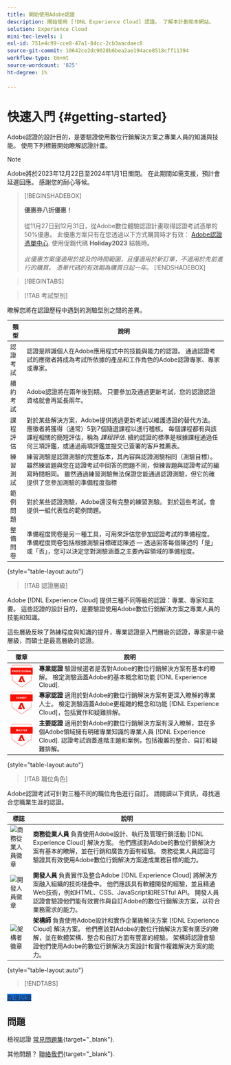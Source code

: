 ```yaml
---
title: 開始使用Adobe認證
description: 開始使用 [!DNL Experience Cloud] 認證。 了解本計劃和本網站。
solution: Experience Cloud
mini-toc-levels: 1
exl-id: 751e4c99-cce8-47a1-84cc-2cb3aacdaec8
source-git-commit: 10642ce2dc9028b6bea2ae194ace8518cff11394
workflow-type: tm+mt
source-wordcount: '825'
ht-degree: 1%

---
```


# 快速入門 {#getting-started}

Adobe認證的設計目的，是要驗證使用數位行銷解決方案之專業人員的知識與技能。 使用下列標籤開始瞭解認證計畫。

>[!NOTE]
>
>Adobe將於2023年12月22日至2024年1月1日關閉。 在此期間如需支援，預計會延遲回應。 感謝您的耐心等候。

>[!BEGINSHADEBOX]
>
>**優惠券八折優惠！** <br><br> 從11月27日到12月31日，從Adobe數位體驗認證計畫取得認證考試憑單的50%優惠。 此優惠方案只有在您透過以下方式購買時才有效： [Adobe認證憑單中心](https://market.xvoucher.com/adobe). 使用促銷代碼 **Holiday2023** 結帳時。 <br><br> <i>此優惠方案僅適用於提及的時間範圍，且僅適用於新訂單，不適用於先前進行的購買。 憑單代碼的有效期為購買日起一年。</i>
>[!ENDSHADEBOX]

>[!BEGINTABS]

>[!TAB 考試型別]

瞭解您將在認證歷程中遇到的測驗型別之間的差異。

| 類型 | 說明 |
| ------- | ------- |
| 認證考試 | 認證是辨識個人在Adobe應用程式中的技能與能力的認證。 通過認證考試的應徵者將成為考試所依據的產品和工作角色的Adobe認證專家、專家或專家。 |
| 續約考試 | Adobe認證將在兩年後到期。 只要參加及通過更新考試，您的認證認證資格就會再延長兩年。 |
| 課程評估 | 對於某些解決方案，Adobe提供透過更新考試以維護憑證的替代方法。 應徵者將獲得（通常）5到7個隨選課程以進行稽核。 每個課程都有與該課程相關的簡短評估，稱為 _課程評估_. 續約認證的標準是根據課程通過任何三項評鑑，或通過兩項評鑑並提交已簽署的客戶推薦表。 |
| 練習測試 | 練習測驗是認證測驗的完整版本，其內容與認證測驗相同（測驗目標）。 雖然練習題與您在認證考試中回答的問題不同，但練習題與認證考試的編寫時間相同。 雖然通過練習測驗無法保證您能通過認證測驗，但它的確提供了您參加測驗的準備程度指標 |
| 範例問題 | 對於某些認證測驗，Adobe還沒有完整的練習測驗。 對於這些考試，會提供一組代表性的範例問題。 |
| 整備問卷 | 準備程度問卷是另一種工具，可用來評估您參加認證考試的準備程度。 準備程度問卷包括根據測驗目標確認陳述 — 透過回答每個陳述的「是」或「否」，您可以決定您對測驗涵蓋之主要內容領域的準備程度。 |

{style="table-layout:auto"}

>[!TAB 認證層級]

Adobe [!DNL Experience Cloud] 提供三種不同等級的認證：專業、專家和主要。 這些認證的設計目的，是要驗證使用Adobe數位行銷解決方案之專業人員的技能和知識。

這些層級反映了熟練程度與知識的提升，專業認證是入門層級的認證，專家是中級層級，而碩士是最高層級的認證。

| 徽章 | 說明 |
| ------- | ------- |
| ![專業徽章](/help/certifications/assets/professional-badge-Xsmall.png) | **專業認證** 驗證候選者是否對Adobe的數位行銷解決方案有基本的瞭解。 檢定測驗涵蓋Adobe的基本概念和功能 [!DNL Experience Cloud]. |
| ![專家徽章](/help/certifications/assets/expert-badge-Xsmall.png) | **專家認證** 適用於對Adobe的數位行銷解決方案有更深入瞭解的專業人士。 檢定測驗涵蓋Adobe更複雜的概念和功能 [!DNL Experience Cloud]，包括實作和疑難排解。 |
| ![主徽章](/help/certifications/assets/master-badge-Xsmall.png) | **主要認證** 適用於對Adobe的數位行銷解決方案有深入瞭解，並在多個Adobe領域擁有明確專業知識的專業人員 [!DNL Experience Cloud]. 認證考試涵蓋進階主題和案例，包括複雜的整合、自訂和疑難排解。 |

{style="table-layout:auto"}

>[!TAB 職位角色]

Adobe認證考試可針對三種不同的職位角色進行自訂。 請閱讀以下資訊，尋找適合您職業生涯的認證。

| 標誌 | 說明 |
| ------- | ------- |
| ![商務從業人員徽章](/help/certifications/assets/business_practitioner_blk_small.png) | **商務從業人員** 負責使用Adobe設計、執行及管理行銷活動 [!DNL Experience Cloud] 解決方案。 他們應該對Adobe的數位行銷解決方案有基本的瞭解，並在行銷和廣告方面有經驗。 商務從業人員認證可驗證其有效使用Adobe數位行銷解決方案達成業務目標的能力。 |
| ![開發人員徽章](/help/certifications/assets/developer_blk_small.png) | **開發人員** 負責實作及整合Adobe [!DNL Experience Cloud] 將解決方案融入組織的技術棧疊中。 他們應該具有軟體開發的經驗，並且精通Web技術，例如HTML、CSS、JavaScript和RESTful API。 開發人員認證會驗證他們能有效實作與自訂Adobe的數位行銷解決方案，以符合業務需求的能力。 |
| ![架構者徽章](/help/certifications/assets/architect_blk_small.png) | **架構師** 負責使用Adobe設計和實作企業級解決方案 [!DNL Experience Cloud] 解決方案。 他們應該對Adobe的數位行銷解決方案有廣泛的瞭解，並在軟體架構、整合和自訂方面有豐富的經驗。 架構師認證會驗證他們使用Adobe的數位行銷解決方案設計和實作複雜解決方案的能力。 |

{style="table-layout:auto"}

<!--

>[!TAB Certification journey]

The Certification Journey Guide is a comprehensive tool designed to provide you with all the information you need to prepare for a certification exam. The guide is divided into three main sections: Get Ready, Get Prepped, and Get Certified.

| Sections | Description |
| ------- | ------- |
|**Get Ready** | Intended to give an overview of the exam, including information about the intended audience, exam details, readiness self-assessment, exam objectives, and scope. This section helps you understand the exam and what you can expect when taking it. The readiness self-assessment is particularly helpful, as it allows you to determine your current level of knowledge and identify areas where you may need to focus your study efforts. |
| **Get Prepped** | Is where you can find training and resources to help you prepare for the exam. This section includes information about and links to study materials and training courses. |
| **Get Certified** | Offers valuable information on how to register for the certification exam, including details about the registration process and available payment methods. In addition, this section also provides a clear overview of the exam process. Look to this section for helpful resources, such as a link to the Adobe Certification Prep Portal for exams that offer practice tests, as well as links to register for certification exams. |

{style="table-layout:auto"}

-->

>[!ENDTABS]

<a href="https://experienceleague.adobe.com/docs/certification/certification/how-to-get-certified.html" target="_blank" class="spectrum-Button spectrum-Button--fill spectrum-Button--accent spectrum-Button--sizeM is-margin-bottom-big-big at-element-click-tracking" style="background-color:#1473E6">

<span class="spectrum-Button-label has-no-wrap">
   取得認證
</span>
</a>

## 問題

檢視認證 [常見問題集](https://experienceleague.adobe.com/docs/certification/certification/faq.html){target="_blank"}.

其他問題？ [聯絡我們](mailto:certif@adobe.com){target="_blank"}.
